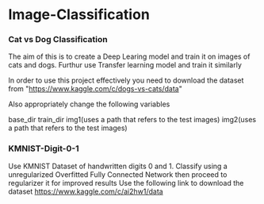 # Image-Classification

### Cat vs Dog Classification

The aim of this is to create a Deep Learing model and train it on images of cats and dogs. Furthur use Transfer learning model and train it similarly

In order to use this project effectively you need to download the dataset from "https://www.kaggle.com/c/dogs-vs-cats/data"

Also appropriately change the following variables

base_dir
train_dir
img1(uses a path that refers to the test images)
img2(uses a path that refers to the test images)


### KMNIST-Digit-0-1
Use KMNIST Dataset of handwritten digits 0 and 1. Classify using a unregularized Overfitted Fully Connected Network then proceed to regularizer it for improved results 
Use the following link to download the dataset
https://www.kaggle.com/c/ai2hw1/data
